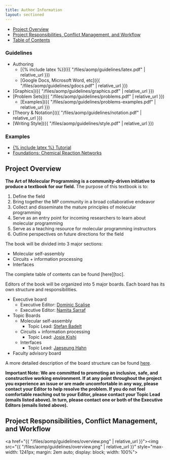 ```yaml
---
title: Author Information
layout: sectioned
---
```


- [Project Overview](#overview)
- [Project Responsibilities, Conflict Management, and Workflow](#responsibilities)
- [Table of Contents](toc)

### Guidelines

- Authoring
    - [{% include latex %}]({{ "/files/aomp/guidelines/latex.pdf" | relative_url }})
    - [Google Docs, Microsoft Word, etc]({{ "/files/aomp/guidelines/gdocs.pdf" | relative_url }})
- [Graphics]({{ "/files/aomp/guidelines/graphics.pdf" | relative_url }})
- [Problem Sets]({{ "/files/aomp/guidelines/problems.pdf" | relative_url }})
    - [Examples]({{ "/files/aomp/guidelines/problems-examples.pdf" | relative_url }})
- [Theory & Notation]({{ "/files/aomp/guidelines/notation.pdf" | relative_url }})
- [Writing Style]({{ "/files/aomp/guidelines/style.pdf" | relative_url }})

### Examples
- [{% include latex %} Tutorial](examples/tutorial)
- [Foundations: Chemical Reaction Networks](examples/crn)

<!--section-->

<a name="overview"></a>
## Project Overview

**The Art of Molecular Programming is a community-driven initiative to produce a textbook for our field.**
The purpose of this textbook is to:

1. Define the field
2. Bring together the MP community in a broad collaborative endeavor
3. Collect and disseminate the mature principles of molecular programming
4. Serve as an entry point for incoming researchers to learn about molecular programming
5. Serve as a teaching resource for molecular programming instructors
6. Outline perspectives on future directions for the field

The book will be divided into 3 major sections:
- Molecular self-assembly
- Circuits + information processing
- Interfaces

The complete table of contents can be found [here][toc].

Editors of the book will be organized into 5 major boards.
Each board has its own structure and responsibilities.
- Executive board
    - Executive Editor: [Dominic Scalise](mailto:scalise@caltech.edu)
    - Executive Editor: [Namita Sarraf](mailto:namita@caltech.edu)
- Topic Boards
    - Molecular self-assembly
        - Topic Lead: [Stefan Badelt](mailto:stef@tbi.univie.ac.at)
    - Circuits + information processing
        - Topic Lead: [Josie Kishi](mailto:jocelyn.kishi@wyss.harvard.edu)
    - Interfaces
        - Topic Lead: [Jaeseung Hahn](mailto:jaeseung.hahn@gmail.com)
- Faculty advisory board

A more detailed description of the board structure can be found [here](https://docs.google.com/document/d/1UiZXaSlUMActvVOw3n4p13Of5qwVBX0ZKAJipjPW4HE/edit).

**Important Note: We are committed to promoting an inclusive, safe, and constructive working environment. If at any point throughout the project you experience an issue or are made uncomfortable in any way, please contact your Editor to help resolve the problem. If you do not feel comfortable reaching out to your Editor, please contact your Topic Lead (emails listed above). In turn, please contact one or both of the Executive Editors (emails listed above).**

<!--section-->

<a name="responsibilities"></a>
## Project Responsibilities, Conflict Management, and Workflow

<a href="{{ "/files/aomp/guidelines/overview.png" | relative_url }}"><img src="{{ "/files/aomp/guidelines/overview.png" | relative_url }}" style="max-width: 1241px; margin: 2em auto; display: block; width: 100%"></a>
